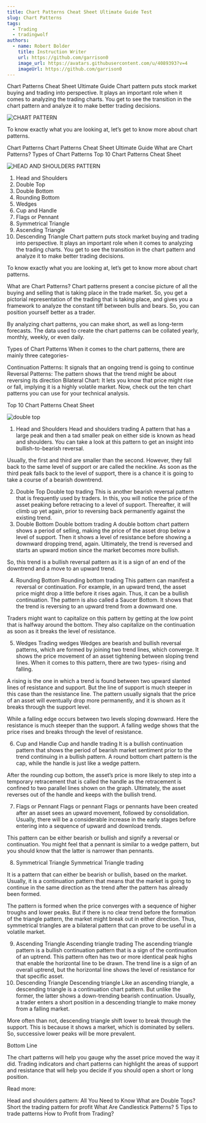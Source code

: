 ```yaml
---
title: Chart Patterns Cheat Sheet Ultimate Guide Test
slug: Chart Patterns
tags:
  - Trading
  - tradingwolf
authors:
  - name: Robert Bolder
    title: Instruction Writer
    url: https://github.com/garrison0
    image_url: https://avatars.githubusercontent.com/u/4089393?v=4
    imageUrl: https://github.com/garrison0
---
```

Chart Patterns Cheat Sheet Ultimate Guide
Chart pattern puts stock market buying and trading into perspective. It plays an important role when it comes to analyzing the trading charts. You get to see the transition in the chart pattern and analyze it to make better trading decisions.

![CHART PATTERN](/img/chart-patterns-cheat-sheet.png.webp "chart pattern")







To know exactly what you are looking at, let’s get to know more about chart patterns.

Chart Patterns
Chart Patterns Cheat Sheet Ultimate Guide
What are Chart Patterns?
Types of Chart Patterns
Top 10 Chart Patterns Cheat Sheet

![HEAD AND SHOULDERS PATTERN](/img/head-shoulders-1.png.webp "HEAD AND SHOULDERS PATTERN")



1. Head and Shoulders
2. Double Top
3. Double Bottom
4. Rounding Bottom
5. Wedges
6. Cup and Handle
7. Flags or Pennant
8. Symmetrical Triangle
9. Ascending Triangle
10. Descending Triangle
    Chart pattern puts stock market buying and trading into perspective. It plays an important role when it comes to analyzing the trading charts. You get to see the transition in the chart pattern and analyze it to make better trading decisions.

To know exactly what you are looking at, let’s get to know more about chart patterns.

What are Chart Patterns?
Chart patterns present a concise picture of all the buying and selling that is taking place in the trade market. So, you get a pictorial representation of the trading that is taking place, and gives you a framework to analyze the constant tiff between bulls and bears. So, you can position yourself better as a trader.

By analyzing chart patterns, you can make short, as well as long-term forecasts. The data used to create the chart patterns can be collated yearly, monthly, weekly, or even daily.

Types of Chart Patterns
When it comes to the chart patterns, there are mainly three categories-

Continuation Patterns: It signals that an ongoing trend is going to continue
Reversal Patterns: The pattern shows that the trend might be about reversing its direction
Bilateral Chart: It lets you know that price might rise or fall, implying it is a highly volatile market.
Now, check out the ten chart patterns you can use for your technical analysis.

Top 10 Chart Patterns Cheat Sheet

![double top](/img/double-top.png.webp "double top")





1. Head and Shoulders
   Head and shoulders trading
   A pattern that has a large peak and then a tad smaller peak on either side is known as head and shoulders. You can take a look at this pattern to get an insight into bullish-to-bearish reversal.

Usually, the first and third are smaller than the second. However, they fall back to the same level of support or are called the neckline. As soon as the third peak falls back to the level of support, there is a chance it is going to take a course of a bearish downtrend.

2. Double Top
   Double top trading
   This is another bearish reversal pattern that is frequently used by traders. In this, you will notice the price of the asset peaking before retracing to a level of support. Thereafter, it will climb up yet again, prior to reversing back permanently against the existing trend.
3. Double Bottom
   Double bottom trading
   A double bottom chart pattern shows a period of selling, making the price of the asset drop below a level of support. Then it shows a level of resistance before showing a downward dropping trend, again. Ultimately, the trend is reversed and starts an upward motion since the market becomes more bullish.

So, this trend is a bullish reversal pattern as it is a sign of an end of the downtrend and a move to an upward trend.

4. Rounding Bottom
   Rounding bottom trading
   This pattern can manifest a reversal or continuation. For example, in an upward trend, the asset price might drop a little before it rises again. Thus, it can be a bullish continuation. The pattern is also called a Saucer Bottom. It shows that the trend is reversing to an upward trend from a downward one.

Traders might want to capitalize on this pattern by getting at the low point that is halfway around the bottom. They also capitalize on the continuation as soon as it breaks the level of resistance.

5. Wedges
   Trading wedges
   Wedges are bearish and bullish reversal patterns, which are formed by joining two trend lines, which converge. It shows the price movement of an asset tightening between sloping trend lines. When it comes to this pattern, there are two types- rising and falling.

A rising is the one in which a trend is found between two upward slanted lines of resistance and support. But the line of support is much steeper in this case than the resistance line. The pattern usually signals that the price of an asset will eventually drop more permanently, and it is shown as it breaks through the support level.

While a falling edge occurs between two levels sloping downward. Here the resistance is much steeper than the support. A falling wedge shows that the price rises and breaks through the level of resistance.

6. Cup and Handle
   Cup and handle trading
   It is a bullish continuation pattern that shows the period of bearish market sentiment prior to the trend continuing in a bullish pattern. A round bottom chart pattern is the cap, while the handle is just like a wedge pattern.

After the rounding cup bottom, the asset’s price is more likely to step into a temporary retracement that is called the handle as the retracement is confined to two parallel lines shown on the graph. Ultimately, the asset reverses out of the handle and keeps with the bullish trend.

7. Flags or Pennant
   Flags or pennant
   Flags or pennants have been created after an asset sees an upward movement, followed by consolidation. Usually, there will be a considerable increase in the early stages before entering into a sequence of upward and download trends.

This pattern can be either bearish or bullish and signify a reversal or continuation. You might feel that a pennant is similar to a wedge pattern, but you should know that the latter is narrower than pennants.

8. Symmetrical Triangle
   Symmetrical Triangle trading

It is a pattern that can either be bearish or bullish, based on the market. Usually, it is a continuation pattern that means that the market is going to continue in the same direction as the trend after the pattern has already been formed.

The pattern is formed when the price converges with a sequence of higher troughs and lower peaks. But if there is no clear trend before the formation of the triangle pattern, the market might break out in either direction. Thus, symmetrical triangles are a bilateral pattern that can prove to be useful in a volatile market.

9. Ascending Triangle
   Ascending triangle trading
   The ascending triangle pattern is a bullish continuation pattern that is a sign of the continuation of an uptrend. This pattern often has two or more identical peak highs that enable the horizontal line to be drawn. The trend line is a sign of an overall uptrend, but the horizontal line shows the level of resistance for that specific asset.
10. Descending Triangle
    Descending triangle
    Like an ascending triangle, a descending triangle is a continuation chart pattern. But unlike the former, the latter shows a down-trending bearish continuation. Usually, a trader enters a short position in a descending triangle to make money from a falling market.

More often than not, descending triangle shift lower to break through the support. This is because it shows a market, which is dominated by sellers. So, successive lower peaks will be more prevalent.

Bottom Line

The chart patterns will help you gauge why the asset price moved the way it did. Trading indicators and chart patterns can highlight the areas of support and resistance that will help you decide if you should open a short or long position.

Read more:

Head and shoulders pattern: All You Need to Know
What are Double Tops? Short the trading pattern for profit
What Are Candlestick Patterns? 5 Tips to trade patterns
How to Profit from Trading?